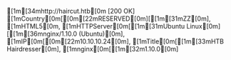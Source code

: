 [1m[34mhttp://haircut.htb[0m [200 OK] [1mCountry[0m[[0m[22mRESERVED[0m][[1m[31mZZ[0m], [1mHTML5[0m, [1mHTTPServer[0m[[1m[31mUbuntu Linux[0m][[1m[36mnginx/1.10.0 (Ubuntu)[0m], [1mIP[0m[[0m[22m10.10.10.24[0m], [1mTitle[0m[[1m[33mHTB Hairdresser[0m], [1mnginx[0m[[1m[32m1.10.0[0m]
